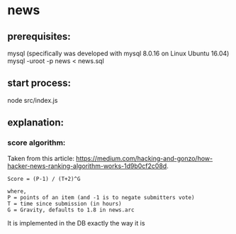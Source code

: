 # news


## prerequisites:
mysql (specifically was developed with mysql 8.0.16 on Linux Ubuntu 16.04) 
mysql -uroot -p news < news.sql

## start process:
node src/index.js



## explanation:
### score algorithm:
Taken from this article: https://medium.com/hacking-and-gonzo/how-hacker-news-ranking-algorithm-works-1d9b0cf2c08d.  
```
Score = (P-1) / (T+2)^G

where,
P = points of an item (and -1 is to negate submitters vote)
T = time since submission (in hours)
G = Gravity, defaults to 1.8 in news.arc
```

It is implemented in the DB exactly the way it is
